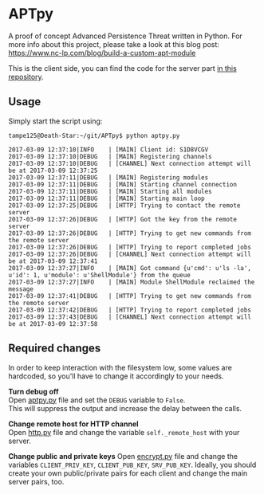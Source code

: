 # APTpy
A proof of concept Advanced Persistence Threat written in Python.
For more info about this project, please take a look at this blog post: https://www.nc-lp.com/blog/build-a-custom-apt-module

This is the client side, you can find the code for the server part [in this repository](https://github.com/tampe125/APTserver).

## Usage 
Simply start the script using:  
```
tampe125@Death-Star:~/git/APTpy$ python aptpy.py 

2017-03-09 12:37:10|INFO    | [MAIN] Client id: S1D8VCGV
2017-03-09 12:37:10|DEBUG   | [MAIN] Registering channels
2017-03-09 12:37:10|DEBUG   | [CHANNEL] Next connection attempt will be at 2017-03-09 12:37:25
2017-03-09 12:37:11|DEBUG   | [MAIN] Registering modules
2017-03-09 12:37:11|DEBUG   | [MAIN] Starting channel connection
2017-03-09 12:37:11|DEBUG   | [MAIN] Starting all modules
2017-03-09 12:37:11|DEBUG   | [MAIN] Starting main loop
2017-03-09 12:37:25|DEBUG   | [HTTP] Trying to contact the remote server
2017-03-09 12:37:26|DEBUG   | [HTTP] Got the key from the remote server
2017-03-09 12:37:26|DEBUG   | [HTTP] Trying to get new commands from the remote server
2017-03-09 12:37:26|DEBUG   | [HTTP] Trying to report completed jobs
2017-03-09 12:37:26|DEBUG   | [CHANNEL] Next connection attempt will be at 2017-03-09 12:37:41
2017-03-09 12:37:27|INFO    | [MAIN] Got command {u'cmd': u'ls -la', u'id': 1, u'module': u'ShellModule'} from the queue
2017-03-09 12:37:27|INFO    | [MAIN] Module ShellModule reclaimed the message
2017-03-09 12:37:41|DEBUG   | [HTTP] Trying to get new commands from the remote server
2017-03-09 12:37:42|DEBUG   | [HTTP] Trying to report completed jobs
2017-03-09 12:37:43|DEBUG   | [CHANNEL] Next connection attempt will be at 2017-03-09 12:37:58
```

## Required changes
In order to keep interaction with the filesystem low, some values are hardcoded, so you'll have to change it accordingly to your needs.

**Turn debug off**  
Open [aptpy.py](https://github.com/tampe125/APTpy/blob/master/aptpy.py) file and set the `DEBUG` variable to `False`.  
This will suppress the output and increase the delay between the calls.  

**Change remote host for HTTP channel**  
Open [http.py](https://github.com/tampe125/APTpy/blob/master/lib/channels/http.py) file and change the variable `self._remote_host` with your server.

**Change public and private keys**
Open [encrypt.py](https://github.com/tampe125/APTpy/blob/master/lib/encrypt.py) file and change the variables `CLIENT_PRIV_KEY`, `CLIENT_PUB_KEY`, `SRV_PUB_KEY`. Ideally, you should create your own public/private pairs for each client and change the main server pairs, too.
